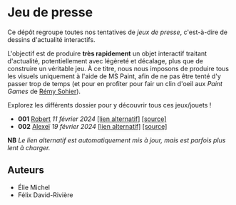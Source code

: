 Jeu de presse
=============

Ce dépôt regroupe toutes nos tentatives de *jeux de presse*, c'est-à-dire de dessins d'actualité interactifs.

L'objectif est de produire **très rapidement** un objet interactif traitant d'actualité, potentiellement avec légèreté et décalage, plus que de construire un véritable jeu. À ce titre, nous nous imposons de produire tous les visuels uniquement à l'aide de MS Paint, afin de ne pas être tenté d'y passer trop de temps (et pour en profiter pour fair un clin d'oeil aux *Paint Games* de [Rémy Sohier](https://www.remysohier.com/)).

Explorez les différents dossier pour y découvrir tous ces jeux/jouets !

 - **001** [Robert](https://www.exppad.com/games/JeuDePresse/Robert) *11 février 2024* [[lien alternatif]](https://eliemichel.github.io/JeuDePresse/Robert) [[source]](https://github.com/eliemichel/JeuDePresse/tree/main/Robert)
 - **002** [Alexeï](https://www.exppad.com/games/JeuDePresse/Alexei) *19 février 2024* [[lien alternatif]](https://eliemichel.github.io/JeuDePresse/Alexei) [[source]](https://github.com/eliemichel/JeuDePresse/tree/main/Alexei)

**NB** *Le lien alternatif est automatiquement mis à jour, mais est parfois plus lent à charger.*

Auteurs
-------

 - Élie Michel
 - Félix David-Rivière
